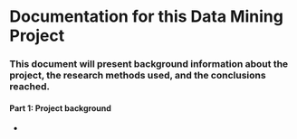 # Documentation for this Data Mining Project

### This document will present background information about the project, the research methods used, and the conclusions reached.
#### Part 1: Project background

-
